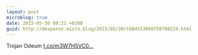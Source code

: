 ```yaml
---
layout: post
microblog: true
date: 2015-05-30 09:21 +0300
guid: http://desparoz.micro.blog/2015/05/30/t604533068758708224.html
---
```

Trojan Odeum [t.co/m3W7H5VC0...](http://t.co/m3W7H5VC02)
